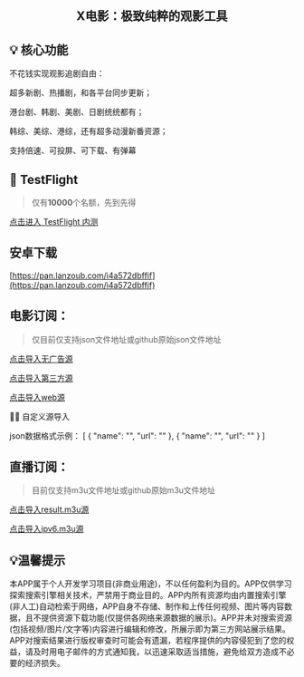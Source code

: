 <h2 align="center">X电影：极致纯粹的观影工具</h2>

## 💡 核心功能

不花钱实现观影追剧自由：

超多新剧、热播剧，和各平台同步更新；

港台剧、韩剧、美剧、日剧统统都有；

韩综、美综、港综，还有超多动漫新番资源；

支持倍速、可投屏、可️下载、有弹幕


##  TestFlight

> 仅有**10000**个名额，先到先得

[点击进入 TestFlight 内测](https://testflight.apple.com/join/hDMYDZ0P)

## 安卓下载

[https://pan.lanzoub.com/i4a572dbffif](https://pan.lanzoub.com/i4a572dbffif)


## 电影订阅：
> 仅目前仅支持json文件地址或github原始json文件地址

[点击导入无广告源](https://raw.githubusercontent.com/yyds-m/movie/refs/heads/main/20241129/x.json)

[点击导入第三方源](https://raw.githubusercontent.com/yyds-m/movie/refs/heads/main/20241129/demo.json)

[点击导入web源](https://raw.githubusercontent.com/yyds-m/movie/refs/heads/main/20241129/web.json)

👩‍💻 自定义源导入

json数据格式示例：
[
  {
    "name": "",
    "url": ""
  },
  {
    "name": "",
    "url": ""
  }
  ]

## 直播订阅：
> 目前仅支持m3u文件地址或github原始m3u文件地址

[点击导入result.m3u源](https://raw.githubusercontent.com/Guovin/iptv-api/gd/output/result.m3u)

[点击导入ipv6.m3u源](https://raw.githubusercontent.com/suxuang/myIPTV/main/ipv6.m3u)




## 💡温馨提示
本APP属于个人开发学习项目(非商业用途)，不以任何盈利为目的。APP仅供学习探索搜索引擎相关技术，严禁用于商业目的。APP内所有资源均由内置搜索引擎(非人工)自动检索于网络，APP自身不存储、制作和上传任何视频、图片等内容数据，且不提供资源下载功能(仅提供各网络来源数据的展示)。APP并未对搜索资源(包括视频/图片/文字等)内容进行编辑和修改，所展示即为第三方网站展示结果。APP对搜索结果进行版权审查时可能会有遗漏，若程序提供的内容侵犯到了您的权益，请及时用电子邮件的方式通知我，以迅速采取适当措施，避免给双方造成不必要的经济损失。



              

